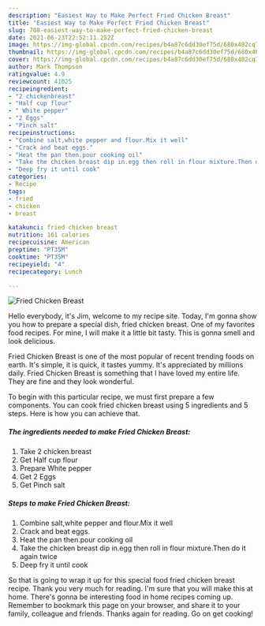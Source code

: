 ```yaml
---
description: "Easiest Way to Make Perfect Fried Chicken Breast"
title: "Easiest Way to Make Perfect Fried Chicken Breast"
slug: 708-easiest-way-to-make-perfect-fried-chicken-breast
date: 2021-06-23T22:52:11.252Z
image: https://img-global.cpcdn.com/recipes/b4a87c6dd30ef75d/680x482cq70/fried-chicken-breast-recipe-main-photo.jpg
thumbnail: https://img-global.cpcdn.com/recipes/b4a87c6dd30ef75d/680x482cq70/fried-chicken-breast-recipe-main-photo.jpg
cover: https://img-global.cpcdn.com/recipes/b4a87c6dd30ef75d/680x482cq70/fried-chicken-breast-recipe-main-photo.jpg
author: Mark Thompson
ratingvalue: 4.9
reviewcount: 41025
recipeingredient:
- "2 chickenbreast"
- "Half cup flour"
- " White pepper"
- "2 Eggs"
- "Pinch salt"
recipeinstructions:
- "Combine salt,white pepper and flour.Mix it well"
- "Crack and beat eggs."
- "Heat the pan then.pour cooking oil"
- "Take the chicken breast dip in.egg then roll in flour mixture.Then do it again twice"
- "Deep fry it until cook"
categories:
- Recipe
tags:
- fried
- chicken
- breast

katakunci: fried chicken breast 
nutrition: 161 calories
recipecuisine: American
preptime: "PT35M"
cooktime: "PT35M"
recipeyield: "4"
recipecategory: Lunch

---
```



![Fried Chicken Breast](https://img-global.cpcdn.com/recipes/b4a87c6dd30ef75d/680x482cq70/fried-chicken-breast-recipe-main-photo.jpg)

Hello everybody, it's Jim, welcome to my recipe site. Today, I'm gonna show you how to prepare a special dish, fried chicken breast. One of my favorites food recipes. For mine, I will make it a little bit tasty. This is gonna smell and look delicious.

Fried Chicken Breast is one of the most popular of recent trending foods on earth. It's simple, it is quick, it tastes yummy. It's appreciated by millions daily. Fried Chicken Breast is something that I have loved my entire life. They are fine and they look wonderful.




To begin with this particular recipe, we must first prepare a few components. You can cook fried chicken breast using 5 ingredients and 5 steps. Here is how you can achieve that.

<!--inarticleads1-->

##### The ingredients needed to make Fried Chicken Breast:

1. Take 2 chicken.breast
1. Get Half cup flour
1. Prepare  White pepper
1. Get 2 Eggs
1. Get Pinch salt




<!--inarticleads2-->

##### Steps to make Fried Chicken Breast:

1. Combine salt,white pepper and flour.Mix it well
1. Crack and beat eggs.
1. Heat the pan then.pour cooking oil
1. Take the chicken breast dip in.egg then roll in flour mixture.Then do it again twice
1. Deep fry it until cook




So that is going to wrap it up for this special food fried chicken breast recipe. Thank you very much for reading. I'm sure that you will make this at home. There's gonna be interesting food in home recipes coming up. Remember to bookmark this page on your browser, and share it to your family, colleague and friends. Thanks again for reading. Go on get cooking!

